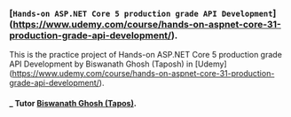 ### [`Hands-on ASP.NET Core 5 production grade API Development`] (https://www.udemy.com/course/hands-on-aspnet-core-31-production-grade-api-development/).

This is the practice project of Hands-on ASP.NET Core 5 production grade API Development by Biswanath Ghosh (Taposh) in [Udemy] (https://www.udemy.com/course/hands-on-aspnet-core-31-production-grade-api-development/). 

#### _ Tutor [Biswanath Ghosh (Tapos)](https://github.com/tapos007).
